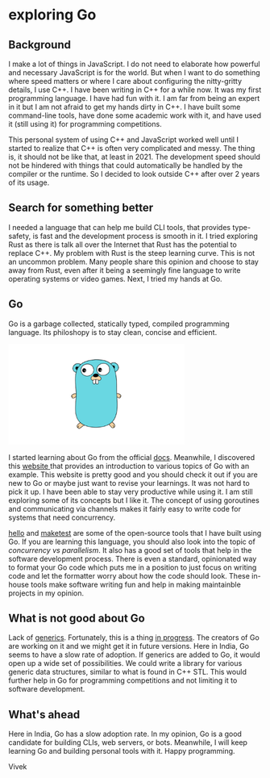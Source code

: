 
[meta]: # (CSS_URL=../blog.css)
[meta]: # (DOCUMENT_TITLE=viveknathani - blog - go)

# exploring Go

## Background

I make a lot of things in JavaScript. I do not need to elaborate how powerful and necessary JavaScript is for the world. But when I want to do something where speed matters or where I care about configuring the nitty-gritty details, I use C++. I have been writing in C++ for a while now. It was my first programming language. I have had fun with it. I am far from being an expert in it but I am not afraid to get my hands dirty in C++. I have built some command-line tools, have done some academic work with it, and have used it (still using it) for programming competitions.

This personal system of using C++ and JavaScript worked well until I started to realize that C++ is often very complicated and messy. The thing is, it should not be like that, at least in 2021. The development speed should not be hindered with things that could automatically be handled by the compiler or the runtime. So I decided to look outside C++ after over 2 years of its usage.



## Search for something better

I needed a language that can help me build CLI tools, that provides type-safety, is fast and the development process is smooth in it. I tried exploring Rust as there is talk all over the Internet that Rust has the potential to replace C++. My problem with Rust is the steep learning curve. This is not an uncommon problem. Many people share this opinion and choose to stay away from Rust, even after it being a seemingly fine language to write operating systems or video games. Next, I tried my hands at Go.



## Go

Go is a garbage collected, statically typed, compiled programming language. Its philoshopy is to stay clean, concise and efficient.

<img src="./go.PNG" height="200px" width="350px">

I started learning about Go from the official [docs](https://golang.org/doc/). Meanwhile, I discovered this [website ](https://gobyexample.com/) that provides an introduction to various topics of Go with an example. This website is pretty good and you should check it out if you are new to Go or maybe just want to revise your learnings. It was not hard to pick it up. I have been able to stay very productive while using it. I am still exploring some of its concepts but I like it. The concept of using goroutines and communicating via channels makes it fairly easy to write code for systems that need concurrency.

[hello](https://github.com/viveknathani/hello) and [maketest](https://github.com/viveknathani/maketest) are some of the open-source tools that I have built using Go. If you are learning this language, you should also look into the topic of *concurrency vs parallelism*. It also has a good set of tools that help in the software development process. There is even a standard, opinionated way to format your Go code which puts me in a position to just focus on writing code and let the formatter worry about how the code should look. These in-house tools make software writing fun and help in making maintainble projects in my opinion. 



## What is not good about Go

Lack of [generics](https://en.wikipedia.org/wiki/Generic_programming). Fortunately, this is a thing [in progress](https://blog.golang.org/generics-proposal). The creators of Go are working on it and we might get it in future versions. Here in India, Go seems to have a slow rate of adoption. If generics are added to Go, it would open up a wide set of possibilities. We could write a library for various generic data structures, similar to what is found in C++ STL.  This would further help in Go for programming competitions and not limiting it to software development.



## What's ahead

Here in India, Go has a slow adoption rate. In my opinion, Go is a good candidate for building CLIs, web servers, or bots. Meanwhile, I will keep learning Go and building personal tools with it. Happy programming.



Vivek
